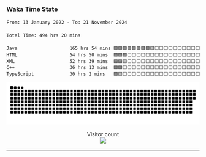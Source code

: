 ### Waka Time State

<!--START_SECTION:waka-->

```txt
From: 13 January 2022 - To: 21 November 2024

Total Time: 494 hrs 20 mins

Java                   165 hrs 54 mins 🟩🟩🟩🟩🟩🟩🟩🟩🟨⬜⬜⬜⬜⬜⬜⬜⬜⬜⬜⬜⬜⬜⬜⬜⬜   33.56 %
HTML                   54 hrs 50 mins  🟩🟩🟩⬜⬜⬜⬜⬜⬜⬜⬜⬜⬜⬜⬜⬜⬜⬜⬜⬜⬜⬜⬜⬜⬜   11.09 %
XML                    52 hrs 39 mins  🟩🟩🟨⬜⬜⬜⬜⬜⬜⬜⬜⬜⬜⬜⬜⬜⬜⬜⬜⬜⬜⬜⬜⬜⬜   10.65 %
C++                    36 hrs 13 mins  🟩🟩⬜⬜⬜⬜⬜⬜⬜⬜⬜⬜⬜⬜⬜⬜⬜⬜⬜⬜⬜⬜⬜⬜⬜   07.33 %
TypeScript             30 hrs 2 mins   🟩🟨⬜⬜⬜⬜⬜⬜⬜⬜⬜⬜⬜⬜⬜⬜⬜⬜⬜⬜⬜⬜⬜⬜⬜   06.08 %
```

<!--END_SECTION:waka-->

<a href=#><img src="contributions.svg"></a>

<p align="center"> 
  Visitor count<br>
  <img src="https://profile-counter.glitch.me/Parameow3/count.svg" />
</p>
<hr>

